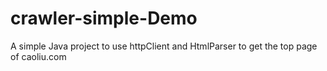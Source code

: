 # crawler-simple-Demo
A simple Java project to use httpClient and HtmlParser to get the top page of caoliu.com
